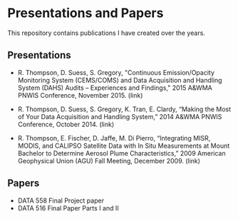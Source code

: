# Presentations and Papers

This repository contains publications I have created over the years.

## Presentations

* R. Thompson, D. Suess, S. Gregory, "Continuous Emission/Opacity Monitoring System (CEMS/COMS) and Data Acquisition and Handling System (DAHS) Audits – Experiences and Findings," 2015 A&WMA PNWIS Conference, November 2015.
(link)

* R. Thompson, D. Suess, S. Gregory, K. Tran, E. Clardy, “Making the Most of Your Data Acquisition and Handling System,” 2014 A&WMA PNWIS Conference, October 2014.
(link)

* R. Thompson, E. Fischer, D. Jaffe, M. Di Pierro, “Integrating MISR, MODIS, and CALIPSO Satellite Data with In Situ Measurements at Mount Bachelor to Determine Aerosol Plume Characteristics,” 2009 American Geophysical Union (AGU) Fall Meeting, December 2009.
(link)

## Papers

* DATA 558 Final Project paper
* DATA 516 Final Paper Parts I and II